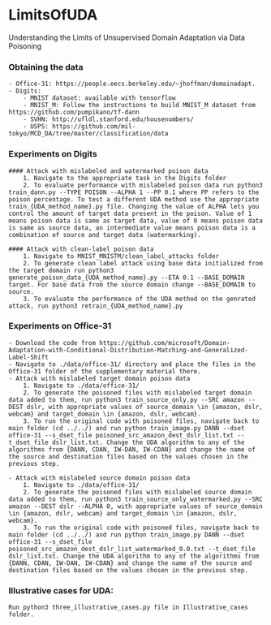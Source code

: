 # LimitsOfUDA
Understanding the Limits of Unsupervised Domain Adaptation via Data Poisoning

### Obtaining the data
	- Office-31: https://people.eecs.berkeley.edu/~jhoffman/domainadapt.
	- Digits:
		- MNIST dataset: available with tensorflow
		- MNIST_M: Follow the instructions to build MNIST_M dataset from https://github.com/pumpikano/tf-dann
		- SVHN: http://ufldl.stanford.edu/housenumbers/
		- USPS: https://github.com/mil-tokyo/MCD_DA/tree/master/classification/data

### Experiments on Digits
	#### Attack with mislabeled and watermarked poison data
		1. Navigate to the appropriate task in the Digits folder
		2. To evaluate performance with mislabeled poison data run python3 train_dann.py --TYPE POISON --ALPHA 1 --PP 0.1 where PP refers to the poison percentage. To test a different UDA method use the appropriate train_{UDA_method_name}.py file. Changing the value of ALPHA lets you control the amount of target data present in the poison. Value of 1 means poison data is same as target data, value of 0 means poison data is same as source data, an intermediate value means poison data is a combination of source and target data (watermarking). 
			
	#### Attack with clean-label poison data		
		1. Navigate to MNIST_MNISTM/clean_label_attacks folder
		2. To generate clean label attack using base data initialized from the target domain run python3 generate_poison_data_{UDA_method_name}.py --ETA 0.1 --BASE_DOMAIN target. For base data from the source domain change --BASE_DOMAIN to source. 
		3. To evaluate the performance of the UDA method on the genrated attack, run python3 retrain_{UDA_method_name}.py 
	
### Experiments on Office-31
	- Download the code from https://github.com/microsoft/Domain-Adaptation-with-Conditional-Distribution-Matching-and-Generalized-Label-Shift
	- Navigate to ./data/office-31/ directory and place the files in the Office-31 folder of the supplementary material there.
	- Attack with mislabeled target domain poison data
		1. Navigate to ./data/office-31/
		2. To generate the poisoned files with mislabeled target domain data added to them, run python3 train_source_only.py --SRC amazon --DEST dslr, with appropriate values of source_domain \in {amazon, dslr, webcam} and target_domain \in {amazon, dslr, webcam}.
		3. To run the original code with poisoned files, navigate back to main folder (cd ../../) and run python train_image.py DANN --dset office-31 --s_dset_file poisoned_src_amazon_dest_dslr_list.txt --t_dset_file dslr_list.txt. Change the UDA algorithm to any of the algorithms from {DANN, CDAN, IW-DAN, IW-CDAN} and change the name of the source and destination files based on the values chosen in the previous step.
		
	- Attack with mislabeled source domain poison data
		1. Navigate to ./data/office-31/
		2. To generate the poisoned files with mislabeled source domain data added to them, run python3 train_source_only_watermarked.py --SRC amazon --DEST dslr --ALPHA 0, with appropriate values of source_domain \in {amazon, dslr, webcam} and target_domain \in {amazon, dslr, webcam}.
		3. To run the original code with poisoned files, navigate back to main folder (cd ../../) and run python train_image.py DANN --dset office-31 --s_dset_file poisoned_src_amazon_dest_dslr_list_watermarked_0.0.txt --t_dset_file dslr_list.txt. Change the UDA algorithm to any of the algorithms from {DANN, CDAN, IW-DAN, IW-CDAN} and change the name of the source and destination files based on the values chosen in the previous step.	
	
### Illustrative cases for UDA:
	Run python3 three_illustrative_cases.py file in Illustrative_cases folder.

